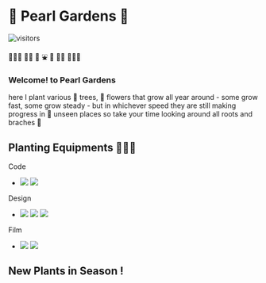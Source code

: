 # 🌳 Pearl Gardens 🌳

![visitors](https://visitor-badge.glitch.me/badge?page_id=page.id&left_color=green&right_color=pink)

 🌴🌳🌲 🌱🌱  🛶 ⛲️ 🎠  🌱🌱 🌲🌳🌴


###  Welcome! to Pearl Gardens 
here I plant various 🌲 trees, 🌻 flowers that grow all year around - some grow fast, some grow steady -
but in whichever speed they are still making progress in 👀 unseen places
so take your time looking around all roots and braches 🍃

## Planting Equipments 👩🏻‍🌾

Code
- <img src="https://img.shields.io/badge/Python-5F9EA0?style=flat-square&logo=Python&logoColor=white"/></a> <img src="https://img.shields.io/badge/R-5F9EA0?style=flat-square&logo=R&logoColor=white"/></a>

Design
- <img src="https://img.shields.io/badge/Adobe Photoshop-8FBC8B?style=flat-square&logo=AdobePhotoshop&logoColor=white"/></a> <img src="https://img.shields.io/badge/Adobe Illustrator-8FBC8B?style=flat-square&logo=AdobeIllustrator&logoColor=white"/></a> <img src="https://img.shields.io/badge/Adobe InDesign-8FBC8B?style=flat-square&logo=AdobeInDesign&logoColor=white"/></a> 

Film
- <img src="https://img.shields.io/badge/Adobe Premiere Pro -BDB76B?style=flat-square&logo=AdobePremierePro&logoColor=white"/></a> <img src="https://img.shields.io/badge/Adobe After Effects-BDB76B?style=flat-square&logo=AdobeAfterEffects&logoColor=white"/></a> 

## New Plants in Season ! 

## 


<!--
**mokcho/mokcho** is a ✨ _special_ ✨ repository because its `README.md` (this file) appears on your GitHub profile.



- 🔭 I’m currently working on ...
- 🌱 I’m currently learning ...
- 👯 I’m looking to collaborate on ...
- 🤔 I’m looking for help with ...
- 💬 Ask me about ...
- 📫 How to reach me: ...
- 😄 Pronouns: ...
- ⚡ Fun fact: ...
-->

